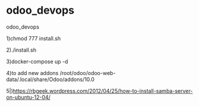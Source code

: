 
# odoo_devops

odoo_devops

1)chmod 777 install.sh

2)./install.sh

3)docker-compose up -d

4)to add new addons /root/odoo/odoo-web-data/.local/share/Odoo/addons/10.0

5|)https://rbgeek.wordpress.com/2012/04/25/how-to-install-samba-server-on-ubuntu-12-04/
